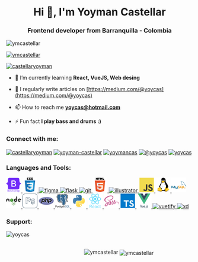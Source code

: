 <h1 align="center">Hi 👋, I'm Yoyman Castellar</h1>
<h3 align="center">Frontend developer from Barranquilla - Colombia</h3>

<p align="left"> <img src="https://komarev.com/ghpvc/?username=ymcastellar&label=Profile%20views&color=0e75b6&style=flat" alt="ymcastellar" /> </p>

<p align="left"> <a href="https://github.com/ryo-ma/github-profile-trophy"><img src="https://github-profile-trophy.vercel.app/?username=ymcastellar" alt="ymcastellar" /></a> </p>

<p align="left"> <a href="https://twitter.com/castellaryoyman" target="blank"><img src="https://img.shields.io/twitter/follow/castellaryoyman?logo=twitter&style=for-the-badge" alt="castellaryoyman" /></a> </p>

- 🌱 I’m currently learning **React, VueJS, Web desing**

- 📝 I regularly write articles on [https://medium.com/@yoycas](https://medium.com/@yoycas)

- 📫 How to reach me **yoycas@hotmail.com**

- ⚡ Fun fact **I play bass and drums :)**

<h3 align="left">Connect with me:</h3>
<p align="left">
<a href="https://twitter.com/castellaryoyman" target="blank"><img align="center" src="https://cdn.jsdelivr.net/npm/simple-icons@3.0.1/icons/twitter.svg" alt="castellaryoyman" height="30" width="40" /></a>
<a href="https://linkedin.com/in/yoyman-castellar" target="blank"><img align="center" src="https://cdn.jsdelivr.net/npm/simple-icons@3.0.1/icons/linkedin.svg" alt="yoyman-castellar" height="30" width="40" /></a>
<a href="https://instagram.com/yoymancas" target="blank"><img align="center" src="https://cdn.jsdelivr.net/npm/simple-icons@3.0.1/icons/instagram.svg" alt="yoymancas" height="30" width="40" /></a>
<a href="https://medium.com/@yoycas" target="blank"><img align="center" src="https://cdn.jsdelivr.net/npm/simple-icons@3.0.1/icons/medium.svg" alt="@yoycas" height="30" width="40" /></a>
<a href="https://www.hackerrank.com/yoycas" target="blank"><img align="center" src="https://cdn.jsdelivr.net/npm/simple-icons@3.0.1/icons/hackerrank.svg" alt="yoycas" height="30" width="40" /></a>
</p>

<h3 align="left">Languages and Tools:</h3>
<p align="left"> <a href="https://getbootstrap.com" target="_blank"> <img src="https://raw.githubusercontent.com/devicons/devicon/master/icons/bootstrap/bootstrap-plain-wordmark.svg" alt="bootstrap" width="40" height="40"/> </a> <a href="https://www.w3schools.com/css/" target="_blank"> <img src="https://raw.githubusercontent.com/devicons/devicon/master/icons/css3/css3-original-wordmark.svg" alt="css3" width="40" height="40"/> </a> <a href="https://www.figma.com/" target="_blank"> <img src="https://www.vectorlogo.zone/logos/figma/figma-icon.svg" alt="figma" width="40" height="40"/> </a> <a href="https://flask.palletsprojects.com/" target="_blank"> <img src="https://www.vectorlogo.zone/logos/pocoo_flask/pocoo_flask-icon.svg" alt="flask" width="40" height="40"/> </a> <a href="https://git-scm.com/" target="_blank"> <img src="https://www.vectorlogo.zone/logos/git-scm/git-scm-icon.svg" alt="git" width="40" height="40"/> </a> <a href="https://www.w3.org/html/" target="_blank"> <img src="https://raw.githubusercontent.com/devicons/devicon/master/icons/html5/html5-original-wordmark.svg" alt="html5" width="40" height="40"/> </a> <a href="https://www.adobe.com/in/products/illustrator.html" target="_blank"> <img src="https://www.vectorlogo.zone/logos/adobe_illustrator/adobe_illustrator-icon.svg" alt="illustrator" width="40" height="40"/> </a> <a href="https://developer.mozilla.org/en-US/docs/Web/JavaScript" target="_blank"> <img src="https://raw.githubusercontent.com/devicons/devicon/master/icons/javascript/javascript-original.svg" alt="javascript" width="40" height="40"/> </a> <a href="https://www.linux.org/" target="_blank"> <img src="https://raw.githubusercontent.com/devicons/devicon/master/icons/linux/linux-original.svg" alt="linux" width="40" height="40"/> </a> <a href="https://www.mysql.com/" target="_blank"> <img src="https://raw.githubusercontent.com/devicons/devicon/master/icons/mysql/mysql-original-wordmark.svg" alt="mysql" width="40" height="40"/> </a> <a href="https://nodejs.org" target="_blank"> <img src="https://raw.githubusercontent.com/devicons/devicon/master/icons/nodejs/nodejs-original-wordmark.svg" alt="nodejs" width="40" height="40"/> </a> <a href="https://www.photoshop.com/en" target="_blank"> <img src="https://raw.githubusercontent.com/devicons/devicon/master/icons/photoshop/photoshop-line.svg" alt="photoshop" width="40" height="40"/> </a> <a href="https://www.php.net" target="_blank"> <img src="https://raw.githubusercontent.com/devicons/devicon/master/icons/php/php-original.svg" alt="php" width="40" height="40"/> </a> <a href="https://www.postgresql.org" target="_blank"> <img src="https://raw.githubusercontent.com/devicons/devicon/master/icons/postgresql/postgresql-original-wordmark.svg" alt="postgresql" width="40" height="40"/> </a> <a href="https://www.python.org" target="_blank"> <img src="https://raw.githubusercontent.com/devicons/devicon/master/icons/python/python-original.svg" alt="python" width="40" height="40"/> </a> <a href="https://reactjs.org/" target="_blank"> <img src="https://raw.githubusercontent.com/devicons/devicon/master/icons/react/react-original-wordmark.svg" alt="react" width="40" height="40"/> </a> <a href="https://sass-lang.com" target="_blank"> <img src="https://raw.githubusercontent.com/devicons/devicon/master/icons/sass/sass-original.svg" alt="sass" width="40" height="40"/> </a> <a href="https://www.typescriptlang.org/" target="_blank"> <img src="https://raw.githubusercontent.com/devicons/devicon/master/icons/typescript/typescript-original.svg" alt="typescript" width="40" height="40"/> </a> <a href="https://vuejs.org/" target="_blank"> <img src="https://raw.githubusercontent.com/devicons/devicon/master/icons/vuejs/vuejs-original-wordmark.svg" alt="vuejs" width="40" height="40"/> </a> <a href="https://vuetifyjs.com/en/" target="_blank"> <img src="https://bestofjs.org/logos/vuetify.svg" alt="vuetify" width="40" height="40"/> </a> <a href="https://www.adobe.com/products/xd.html" target="_blank"> <img src="https://cdn.worldvectorlogo.com/logos/adobe-xd.svg" alt="xd" width="40" height="40"/> </a> </p>

<h3 align="left">Support:</h3>
<p><a href="https://www.buymeacoffee.com/yoycas"> <img align="left" src="https://cdn.buymeacoffee.com/buttons/v2/default-yellow.png" height="50" width="210" alt="yoycas" /></a></p><br><br>

<p><img align="left" src="https://github-readme-stats.vercel.app/api/top-langs?username=ymcastellar&show_icons=true&locale=en&layout=compact" alt="ymcastellar" /></p>

<p>&nbsp;<img align="center" src="https://github-readme-stats.vercel.app/api?username=ymcastellar&show_icons=true&locale=en" alt="ymcastellar" /></p>
